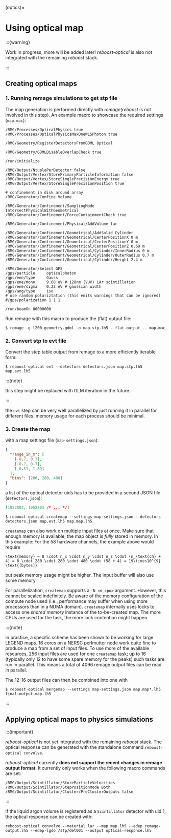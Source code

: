 (optics)=

# Using optical map

:::{warning}

Work in progress, more will be added later! _reboost-optical_ is also not integrated with
the remaining _reboost_ stack.

:::

## Creating optical maps

### 1. Running remage simulations to get stp file

The map generation is performed directly with _remage_(_reboost_ is not involved in this
step). An example macro to showcase the required settings (`map.mac`):

```
/RMG/Processes/OpticalPhysics true
/RMG/Processes/OpticalPhysicsMaxOneWLSPhoton true

/RMG/Geometry/RegisterDetectorsFromGDML Optical

/RMG/Geometry/GDMLDisableOverlapCheck true

/run/initialize

/RMG/Output/NtuplePerDetector false
/RMG/Output/Vertex/StorePrimaryParticleInformation false
/RMG/Output/Vertex/StoreSinglePrecisionEnergy true
/RMG/Output/Vertex/StoreSinglePrecisionPosition true

# confinement in disk around array
/RMG/Generator/Confine Volume

/RMG/Generator/Confinement/SamplingMode IntersectPhysicalWithGeometrical
/RMG/Generator/Confinement/ForceContainmentCheck true

/RMG/Generator/Confinement/Physical/AddVolume lar

/RMG/Generator/Confinement/Geometrical/AddSolid Cylinder
/RMG/Generator/Confinement/Geometrical/CenterPositionX 0 m
/RMG/Generator/Confinement/Geometrical/CenterPositionY 0 m
/RMG/Generator/Confinement/Geometrical/CenterPositionZ 0.69 m
/RMG/Generator/Confinement/Geometrical/Cylinder/InnerRadius 0 m
/RMG/Generator/Confinement/Geometrical/Cylinder/OuterRadius 0.7 m
/RMG/Generator/Confinement/Geometrical/Cylinder/Height 2.4 m

/RMG/Generator/Select GPS
/gps/particle     opticalphoton
/gps/ene/type     Gauss
/gps/ene/mono     9.68 eV # 128nm (VUV) LAr scintillation
/gps/ene/sigma    0.22 eV # gaussian width
/gps/ang/type     iso
# use random polariztation (this emits warnings that can be ignored)
#/gps/polarization 1 1 1

/run/beamOn 80000000
```

Run remage with this macro to produce the (flat) output file:

```
$ remage -g l200-geometry.gdml -o map.stp.lh5 --flat-output -- map.mac
```

### 2. Convert stp to evt file

Convert the step table output from remage to a more efficiently iterable form:

```
$ reboost-optical evt --detectors detectors.json map.stp.lh5 map.evt.lh5
```

:::{note}

this step might be replaced with GLM iteration in the future.

:::

the `evt` step can be very well parallelized by just running it in parallel for different
files. memory usage for each process should be minimal.

### 3. Create the map

with a map settings file (`map-settings.json`):

```json
{
  "range_in_m": [
    [-0.7, 0.7],
    [-0.7, 0.7],
    [-0.51, 1.89]
  ],
  "bins": [280, 280, 480]
}
```

a list of the optical detector uids has to be provided in a second JSON file (`detectors.json`):

```json
[1052802, 1052803 /* ... */]
```

```
$ reboost-optical createmap --settings map-settings.json --detectors detectors.json map.evt.lh5 map.map.lh5
```

`createmap` can also work on multiple input files at once. Make sure that enough memory is
available; the map object is _fully_ stored in memory. In this example: For the 58
hardware channels, the example above would require

```{math}
\text{memory} = 8 \cdot n_x \cdot n_y \cdot n_z \cdot (n_\text{ch} + 4) = 8 \cdot 280 \cdot 280 \cdot 480 \cdot (58 + 4) = 19\times10^{9} \text{[bytes]}
```

but peak memory usage might be higher. The input buffer will also use some memory.

For parallelization, `createmap` supports a `-N <n_cpu>` argument. However, this cannot be
scaled indefinitely. Be aware of the memory configuration of the compute node used (i.e.,
performance may suffer when using more processors than in a NUMA domain). `createmap`
internally uses locks to access one _shared memory_ instance of the to-be-created map. The
more CPUs are used for the task, the more lock contention might happen.

:::{note}

In practice, a specific scheme has been shown to be working for large LEGEND maps. 16 cores
on a NERSC perlmutter node work quite fine to produce a map from a set of input files. To
use more of the available resources, 256 input files are used for one `createmap` task; up
to 16 (typically only 12 to have some spare memory for the peaks) such tasks are run in
parallel. This means a total of 4096 remage output files can be read in parallel.

The 12-16 output files can then be combined into one with

```
$ reboost-optical mergemap --settings map-settings.json map.map*.lh5 final-output-map.lh5
```

:::

## Applying optical maps to physics simulations

:::{important}

_reboost-optical_ is not yet integrated with the remaining _reboost_ stack. The optical
response can be generated with the standalone command `reboost-optical convolve`.

_reboost-optical_ currently **does not support the recent changes in remage output format**.
It currently only works when the following macro commands are set:

```
/RMG/Output/Scintillator/StoreParticleVelocities
/RMG/Output/Scintillator/StepPositionMode Both
/RMG/Output/Scintillator/Cluster/PreClusterOutputs false
```

:::

If the liquid argon volume is registered as a `Scintillator` detector with uid 1, the
optical response can be created with:

```
reboost-optical convolve --material lar --map map.lh5 --edep remage-output.lh5 --edep-lgdo /stp/det001 --output optical-response.lh5
```
